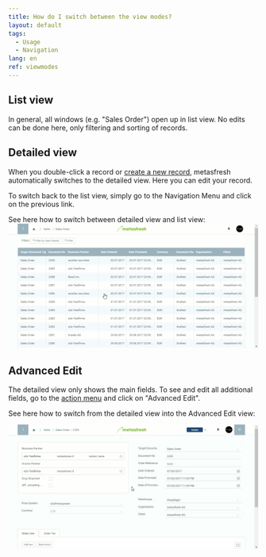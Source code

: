 ```yaml
---
title: How do I switch between the view modes?
layout: default
tags:
  - Usage
  - Navigation
lang: en
ref: viewmodes
---
```


## List view
In general, all windows (e.g. "Sales Order") open up in list view. No edits can be done here, only filtering and sorting of records.

## Detailed view
When you double-click a record or [create a new record](New_Record_Window), metasfresh automatically switches to the detailed view. Here you can edit your record.

To switch back to the list view, simply go to the Navigation Menu and click on the previous link.

See here how to switch between detailed view and list view:
![](assets/ListAndDetailedView.gif)


## Advanced Edit
The detailed view only shows the main fields. To see and edit all additional fields, go to the [action menu](StartAction) and click on "Advanced Edit".

See here how to switch from the detailed view into the Advanced Edit view:

![](assets/AdvancedEditView.gif)
